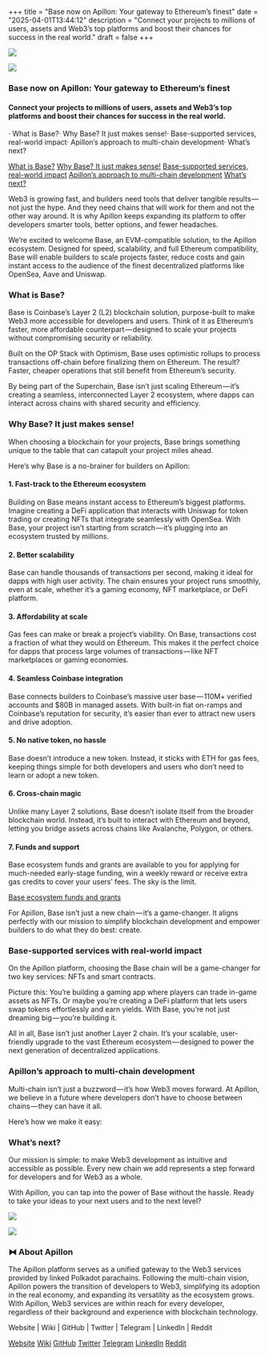 +++
title = "Base now on Apillon: Your gateway to Ethereum’s finest"
date = "2025-04-01T13:44:12"
description = "Connect your projects to millions of users, assets and Web3’s top platforms and boost their chances for success in the real world."
draft = false
+++

![](/images/9a00bfa0a27c1703b2ec88e4ad89df44.jpeg)


![](/images/9a00bfa0a27c1703b2ec88e4ad89df44.jpeg)


### Base now on Apillon: Your gateway to Ethereum’s finest


#### Connect your projects to millions of users, assets and Web3’s top platforms and boost their chances for success in the real world.


· What is Base?· Why Base? It just makes sense!· Base-supported services, real-world impact· Apillon’s approach to multi-chain development· What’s next?

[What is Base?](#86b4)
[Why Base? It just makes sense!](#28ff)
[Base-supported services, real-world impact](#477c)
[Apillon’s approach to multi-chain development](#8fbd)
[What’s next?](#df94)

Web3 is growing fast, and builders need tools that deliver tangible results —  not just the hype. And they need chains that will work for them and not the other way around. It is why Apillon keeps expanding its platform to offer developers smarter tools, better options, and fewer headaches.


We’re excited to welcome Base, an EVM-compatible solution, to the Apillon ecosystem. Designed for speed, scalability, and full Ethereum compatibility, Base will enable builders to scale projects faster, reduce costs and gain instant access to the audience of the finest decentralized platforms like OpenSea, Aave and Uniswap.


### What is Base?


Base is Coinbase’s Layer 2 (L2) blockchain solution, purpose-built to make Web3 more accessible for developers and users. Think of it as Ethereum’s faster, more affordable counterpart — designed to scale your projects without compromising security or reliability.


Built on the OP Stack with Optimism, Base uses optimistic rollups to process transactions off-chain before finalizing them on Ethereum. The result? Faster, cheaper operations that still benefit from Ethereum’s security.


By being part of the Superchain, Base isn’t just scaling Ethereum — it’s creating a seamless, interconnected Layer 2 ecosystem, where dapps can interact across chains with shared security and efficiency.


### Why Base? It just makes sense!


When choosing a blockchain for your projects, Base brings something unique to the table that can catapult your project miles ahead.


Here’s why Base is a no-brainer for builders on Apillon:


#### 1. Fast-track to the Ethereum ecosystem


Building on Base means instant access to Ethereum’s biggest platforms. Imagine creating a DeFi application that interacts with Uniswap for token trading or creating NFTs that integrate seamlessly with OpenSea. With Base, your project isn’t starting from scratch — it’s plugging into an ecosystem trusted by millions.


#### 2. Better scalability


Base can handle thousands of transactions per second, making it ideal for dapps with high user activity. The chain ensures your project runs smoothly, even at scale, whether it’s a gaming economy, NFT marketplace, or DeFi platform.


#### 3. Affordability at scale


Gas fees can make or break a project’s viability. On Base, transactions cost a fraction of what they would on Ethereum. This makes it the perfect choice for dapps that process large volumes of transactions — like NFT marketplaces or gaming economies.


#### 4. Seamless Coinbase integration


Base connects builders to Coinbase’s massive user base — 110M+ verified accounts and $80B in managed assets. With built-in fiat on-ramps and Coinbase’s reputation for security, it’s easier than ever to attract new users and drive adoption.


#### 5. No native token, no hassle


Base doesn’t introduce a new token. Instead, it sticks with ETH for gas fees, keeping things simple for both developers and users who don’t need to learn or adopt a new token.


#### 6. Cross-chain magic


Unlike many Layer 2 solutions, Base doesn’t isolate itself from the broader blockchain world. Instead, it’s built to interact with Ethereum and beyond, letting you bridge assets across chains like Avalanche, Polygon, or others.


#### 7. Funds and support


Base ecosystem funds and grants are available to you for applying for much-needed early-stage funding, win a weekly reward or receive extra gas credits to cover your users’ fees. The sky is the limit.

[Base ecosystem funds and grants](https://www.base.org/build)

For Apillon, Base isn’t just a new chain — it’s a game-changer. It aligns perfectly with our mission to simplify blockchain development and empower builders to do what they do best: create.


### Base-supported services with real-world impact


On the Apillon platform, choosing the Base chain will be a game-changer for two key services: NFTs and smart contracts.


Picture this: You’re building a gaming app where players can trade in-game assets as NFTs. Or maybe you’re creating a DeFi platform that lets users swap tokens effortlessly and earn yields. With Base, you’re not just dreaming big — you’re building it.


All in all, Base isn’t just another Layer 2 chain. It’s your scalable, user-friendly upgrade to the vast Ethereum ecosystem — designed to power the next generation of decentralized applications.


### Apillon’s approach to multi-chain development


Multi-chain isn’t just a buzzword — it’s how Web3 moves forward. At Apillon, we believe in a future where developers don’t have to choose between chains — they can have it all.


Here’s how we make it easy:


### What’s next?


Our mission is simple: to make Web3 development as intuitive and accessible as possible. Every new chain we add represents a step forward for developers and for Web3 as a whole.


With Apillon, you can tap into the power of Base without the hassle. Ready to take your ideas to your next users and to the next level?


![](/images/ef0d7557dafb8a299ad8891016596f62.png)


![](/images/ef0d7557dafb8a299ad8891016596f62.png)


### ⧓ About Apillon


The Apillon platform serves as a unified gateway to the Web3 services provided by linked Polkadot parachains. Following the multi-chain vision, Apillon powers the transition of developers to Web3, simplifying its adoption in the real economy, and expanding its versatility as the ecosystem grows. With Apillon, Web3 services are within reach for every developer, regardless of their background and experience with blockchain technology.


Website | Wiki | GitHub | Twitter | Telegram | LinkedIn | Reddit

[Website](https://apillon.io/)
[Wiki](https://wiki.apillon.io/)
[GitHub](https://github.com/Apillon-web3)
[Twitter](https://twitter.com/apillon)
[Telegram](https://t.me/Apillon)
[LinkedIn](https://www.linkedin.com/company/apillon/)
[Reddit](https://www.reddit.com/r/apillon/)